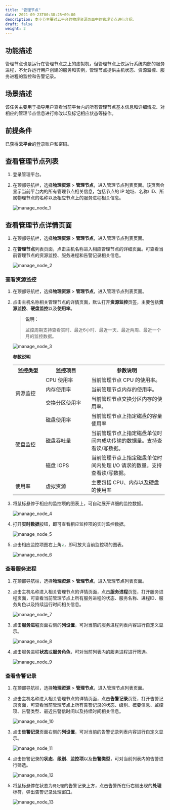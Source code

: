 ```yaml
---
title: "管理节点"
date: 2021-09-23T00:38:25+09:00
description: 本小节主要对云平台的物理资源页面中的管理节点进行介绍。
draft: false
weight: 2
---
```

## 功能描述

管理节点也是运行在管理节点之上的虚拟机，但管理节点上仅运行系统内部的服务进程，不允许运行用户创建的服务和实例，管理节点提供主机状态、资源监控、服务进程的监控和告警记录。


## 场景描述

该任务主要用于指导用户查看当前平台内的所有管理节点基本信息和详细情况、对相应的管理节点信息进行修改以及标记相应状态等操作。

## 前提条件

已获得**云平台**的登录账户和密码。


## 查看管理节点列表

1. 登录管理平台。


2. 在顶部导航栏，选择**物理资源** > **管理节点**，进入管理节点列表页面。该页面会显示当前平台内的所有管理节点相关信息，包括节点的 IP 地址、名称/ ID、所属物理节点的名称以及相应节点上的服务进程相关信息。

   ![manage_node_1](../_images/manage_node_1.png)

## 查看管理节点详情页面

1. 在顶部导航栏，选择**物理资源** > **管理节点**，进入管理节点列表页面。

2. 在**管理节点**列表页面，点击主机名称进入相应管理节点的详细页面。可查看当前管理节点的资源监控、服务进程和告警记录相关信息。


   ![manage_node_2](../_images/manage_node_2.png)

### 查看资源监控

1. 在顶部导航栏，选择**物理资源** > **管理节点**，进入管理节点列表页面。

2. 点击主机名称相关管理节点的详情页面，默认打开**资源监控**页签，主要包括**资源监控**、**硬盘监控**以及**使用率**。

   > **说明：**
   >
   > 监控周期支持查看实时、最近6小时、最近一天、最近两周、最近一个月的监控数据。
   
   ![manage_node_3](../_images/manage_node_3.png)

   **参数说明**
   <table>
   <tr>
    <th style="width:20%">监控类型</th>
    <th style="width:30%">监控项目</th>
    <th style="width:50%">参数说明</th> 
   </tr>
   <tr>
    <td rowspan="3">资源监控</td>
    <td>CPU 使用率</td>
    <td>当前管理节点 CPU 的使用率。</td> 
   </tr>
    <tr>
    <td>内存使用率</td>
    <td>当前管理节点内存的使用率。</td>
   </tr>        
    <tr>
    <td>交换分区使用率</td>
    <td>当前管理节点交换分区内存的使用率。</td>
   </tr>
   <tr>
    <td rowspan="3">硬盘监控</td>
    <td>磁盘使用率</td>
    <td>当前管理节点上指定磁盘的容量使用率</td>
   </tr>
    <tr>
    <td>磁盘吞吐量</td>
    <td>当前管理节点上指定磁盘单位时间内成功传输的数据量。支持查看读/写数据。</td>
   </tr>
    <tr>
    <td>磁盘 IOPS </td>
    <td>当前管理节点上指定磁盘单位时间内处理 I/O 请求的数量。支持查看读/写数据。</td>
   </tr>
   <tr>
    <td rowspan="1">使用率</td>
    <td>虚拟资源</td>
    <td>主要包括 CPU、内存以及硬盘的使用率</td>
   </tr>
   </table>

2. 将鼠标悬停于相应的监控项的图表上，可自动展开详细的监控数据。

   ![manage_node_4](../_images/manage_node_4.png)

3. 打开**实时数据**按钮，即可查看相应监控项的实时监控数据。

   ![manage_node_5](../_images/manage_node_5.png)

4. 点击相应监控项图右上角<img src="../_images/zoom_icon.png" style="zoom:50%;" />，即可放大当前监控项的图表。

   ![manage_node_6](../_images/manage_node_6.png)

  ### 查看服务进程

1. 在顶部导航栏，选择**物理资源** > **管理节点**，进入管理节点列表页面。

2. 点击主机名称进入相关管理节点的详情页面，点击**服务进程**页签，打开服务进程页面，可查看当前管理节点上所有服务进程的状态、服务名称、进程ID、服务角色以及持续运行时间相关信息。

   ![manage_node_7](../_images/manage_node_7.png)

2. 点击**服务进程**页面右侧的**列设置**，可对当前的服务进程列表内容进行自定义显示。

   ![manage_node_8](../_images/manage_node_8.png)

3. 点击服务进程**状态**或**服务角色**，可对当前列表内的服务进程进行筛选。

   ![manage_node_9](../_images/manage_node_9.png)

### 查看告警记录

1. 在顶部导航栏，选择**物理资源** > **管理节点**，进入管理节点列表页面。

2. 点击主机名称进入相关管理节点的详情页面，点击**告警记录**页签，打开告警记录页面，可查看当前管理节点上所有告警记录的状态、级别、概要信息、监控项、告警类型、最近告警信时间以及持续时间相关信息。

   ![manage_node_10](../_images/manage_node_10.png)

2. 点击**告警记录**页面右侧的**列设置**，可对当前的告警记录列表内容进行自定义显示。

   ![manage_node_11](../_images/manage_node_11.png)

3. 点击告警记录的**状态**、**级别**、**监控项**以及**告警类型**，可对当前列表内的告警进行筛选。

   ![manage_node_12](../_images/manage_node_12.png)

4. 将鼠标悬停在状态为`待处理`的告警记录上方，点击告警所在行右侧出现的**处理**标符，弹出告警记录处理窗口。

   ![manage_node_13](../_images/manage_node_13.png)






